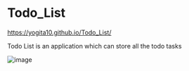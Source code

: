 # Todo_List 
https://yogita10.github.io/Todo_List/ 

Todo List is an application which can store all the todo tasks

![image](https://user-images.githubusercontent.com/54748438/115201953-7f78b600-a113-11eb-8c3b-34e05e64eb0b.png)

